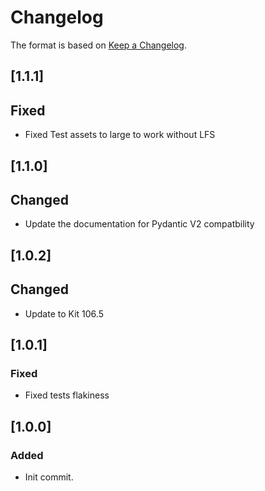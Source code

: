 # Changelog
The format is based on [Keep a Changelog](https://keepachangelog.com/en/1.0.0/).

## [1.1.1]
## Fixed
- Fixed Test assets to large to work without LFS

## [1.1.0]
## Changed
- Update the documentation for Pydantic V2 compatbility

## [1.0.2]
## Changed
- Update to Kit 106.5

## [1.0.1]
### Fixed
- Fixed tests flakiness

## [1.0.0]
### Added
- Init commit.

